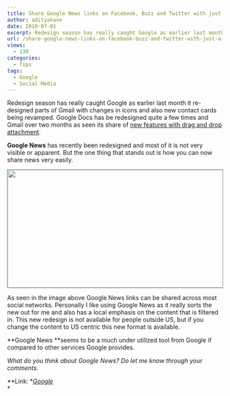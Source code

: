 ```yaml
---
title: Share Google News links on Facebook, Buzz and Twitter with just a click
author: adityakane
date: 2010-07-01
excerpt: Redesign season has really caught Google as earlier last month it re-designed parts of Gmail with changes in icons and also new contact cards being revamped. Google Docs has be redesigned quite a few times and Gmail over two months as seen its share of new features with drag and drop attachment
url: /share-google-news-links-on-facebook-buzz-and-twitter-with-just-a-click/
views:
  - 130
categories:
  - Tips
tags:
  - Google
  - Social Media
---
```

Redesign season has really caught Google as earlier last month it re-designed parts of Gmail with changes in icons and also new contact cards being revamped. Google Docs has be redesigned quite a few times and Gmail over two months as seen its share of [new features with drag and drop attachment][1].

**Google News** has recently been redesigned and most of it is not very visible or apparent. But the one thing that stands out is how you can now share news very easily.

<p style="text-align: center;">
  <a rel="attachment wp-att-27626" href="http://devilsworkshop.org/share-google-news-links-on-facebook-buzz-and-twitter-with-just-a-click/google_news_share_twitter_facebook/"><img class="aligncenter size-full wp-image-27626" style="border: 1px solid grey;" title="google_news_share_twitter_facebook" src="http://cdn.devilsworkshop.org/files/2010/07/google_news_share_twitter_facebook.png" alt="" width="550" height="275" /></a>
</p>

As seen in the image above Google News links can be shared across most social networks. Personally I like using Google News as it really sorts the new out for me and also has a local emphasis on the content that is filtered in. This new redesign is not available for people outside US, but if you change the content to US centric this new format is available.

**Google News **seems to be a much under utilized tool from Google if compared to other services Google provides.

*What do you think about Google News? Do let me know through your comments.*

**Link: **<a href="http://googleblog.blogspot.com/2010/06/extra-extra-google-news-redesigned-to.html" onclick="_gaq.push(['_trackEvent', 'outbound-article', 'http://googleblog.blogspot.com/2010/06/extra-extra-google-news-redesigned-to.html', 'Google']);" >Google</a>*  
*

 [1]: http://devilsworkshop.org/right-side-labels-retire-as-gmail-introduces-drag-and-drop/ "new features with drag and drop attachment"
